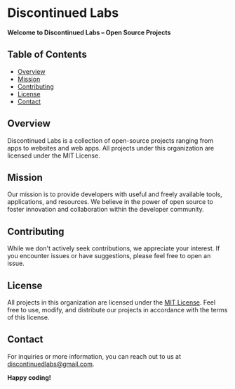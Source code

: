 # Discontinued Labs

**Welcome to Discontinued Labs – Open Source Projects**

## Table of Contents

-   [Overview](#overview)
-   [Mission](#mission)
-   [Contributing](#contributing)
-   [License](#license)
-   [Contact](#contact)

## Overview

Discontinued Labs is a collection of open-source projects ranging from apps to websites and web apps. All projects under this organization are licensed under the MIT License.

## Mission

Our mission is to provide developers with useful and freely available tools, applications, and resources. We believe in the power of open source to foster innovation and collaboration within the developer community.

## Contributing

While we don't actively seek contributions, we appreciate your interest. If you encounter issues or have suggestions, please feel free to open an issue.

## License

All projects in this organization are licensed under the [MIT License](LICENSE). Feel free to use, modify, and distribute our projects in accordance with the terms of this license.

## Contact

For inquiries or more information, you can reach out to us at [discontinuedlabs@gmail.com](mailto:discontinuedlabs@gmail.com).

**Happy coding!**